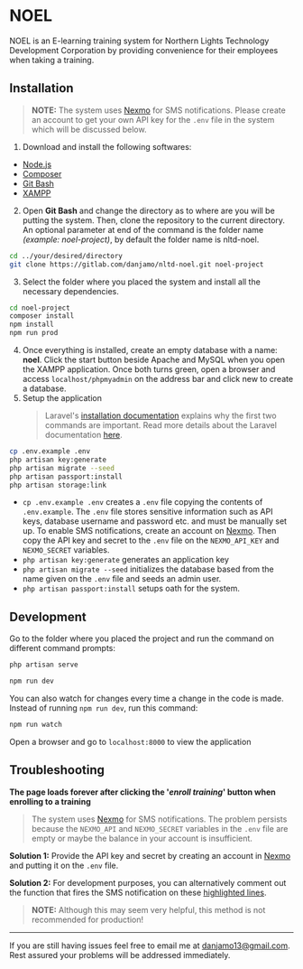 # NOEL

NOEL is an E-learning training system for Northern Lights Technology Development Corporation by providing convenience for their employees when taking a training.

## Installation

> **NOTE:** The system uses [Nexmo](https://www.nexmo.com/) for SMS notifications. Please create an account to get your own API key for the `.env` file in the system which will be discussed below.

1. Download and install the following softwares:

-   [Node.js](https://nodejs.org/en/)
-   [Composer](https://getcomposer.org/download/)
-   [Git Bash](https://git-scm.com/downloads)
-   [XAMPP](https://www.apachefriends.org/index.html)

2. Open **Git Bash** and change the directory as to where are you will be putting the system. Then, clone the repository to the current directory. An optional parameter at end of the command is the folder name _(example: noel-project)_, by default the folder name is nltd-noel.

```bash
cd ../your/desired/directory
git clone https://gitlab.com/danjamo/nltd-noel.git noel-project
```

3. Select the folder where you placed the system and install all the necessary dependencies.

```bash
cd noel-project
composer install
npm install
npm run prod
```

4. Once everything is installed, create an empty database with a name: **noel**. Click the start button beside Apache and MySQL when you open the XAMPP application. Once both turns green, open a browser and access `localhost/phpmyadmin` on the address bar and click new to create a database.
5. Setup the application
    > Laravel's [installation documentation](https://laravel.com/docs/5.8/installation#configuration) explains why the first two commands are important. Read more details about the Laravel documentation [here](https://laravel.com/docs/5.8).

```bash
cp .env.example .env
php artisan key:generate
php artisan migrate --seed
php artisan passport:install
php artisan storage:link
```

-   `cp .env.example .env` creates a `.env` file copying the contents of `.env.example`. The `.env` file stores sensitive information such as API keys, database username and password etc. and must be manually set up. To enable SMS notifications, create an account on [Nexmo](https://www.nexmo.com/). Then copy the API key and secret to the `.env` file on the `NEXMO_API_KEY` and `NEXMO_SECRET` variables.
-   `php artisan key:generate` generates an application key
-   `php artisan migrate --seed` initializes the database based from the name given on the `.env` file and seeds an admin user.
-   `php artisan passport:install` setups oath for the system.

## Development

Go to the folder where you placed the project and run the command on different command prompts:

```bash
php artisan serve
```

```bash
npm run dev
```

You can also watch for changes every time a change in the code is made. Instead of running `npm run dev`, run this command:

```bash
npm run watch
```

Open a browser and go to `localhost:8000` to view the application

## Troubleshooting

**The page loads forever after clicking the '_enroll training_' button when enrolling to a training**

> The system uses [Nexmo](https://www.nexmo.com/) for SMS notifications. The problem persists because the `NEXMO_API` and `NEXMO_SECRET` variables in the `.env` file are empty or maybe the balance in your account is insufficient.

**Solution 1:** Provide the API key and secret by creating an account in [Nexmo](https://www.nexmo.com/) and putting it on the `.env` file.

**Solution 2:** For development purposes, you can alternatively comment out the function that fires the SMS notification on these [highlighted lines](https://gitlab.com/danjamo/nltd-noel/blob/master/app%2FHttp%2FControllers%2FTrainingController.php#L419-423).

> **NOTE:** Although this may seem very helpful, this method is not recommended for production!

---

If you are still having issues feel free to email me at [danjamo13@gmail.com](mailto:danjamo13@gmail.com). Rest assured your problems will be addressed immediately.
